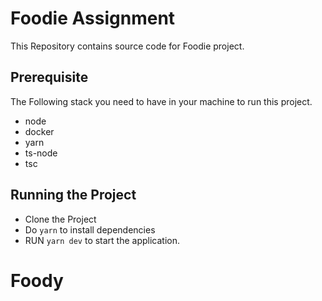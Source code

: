 # Foodie Assignment

This Repository contains source code for Foodie project.

## Prerequisite

The Following stack you need to have in your machine to run this project.

- node
- docker
- yarn
- ts-node
- tsc

## Running the Project

- Clone the Project
- Do `yarn` to install dependencies
- RUN `yarn dev` to start the application.

# Foody
